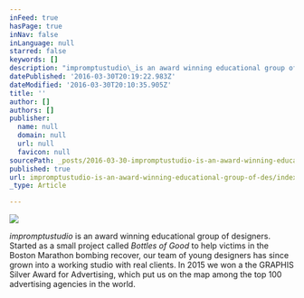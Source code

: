 ```yaml
---
inFeed: true
hasPage: true
inNav: false
inLanguage: null
starred: false
keywords: []
description: "impromptustudio\_is an award winning educational group of designers. Started as a small project called Bottles of Good to help victims in the Boston Marathon bombing recover, our team of young designers has since grown into a working studio with real clients. In 2015 we won a the GRAPHIS Silver Award for Advertising, which put us on the map among the top 100 advertising agencies in the world."
datePublished: '2016-03-30T20:19:22.983Z'
dateModified: '2016-03-30T20:10:35.905Z'
title: ''
author: []
authors: []
publisher:
  name: null
  domain: null
  url: null
  favicon: null
sourcePath: _posts/2016-03-30-impromptustudio-is-an-award-winning-educational-group-of-des.md
published: true
url: impromptustudio-is-an-award-winning-educational-group-of-des/index.html
_type: Article

---
```

![](https://the-grid-user-content.s3-us-west-2.amazonaws.com/373c1807-b382-4bf2-b37f-c34072249ae9.jpg)

_impromptustudio_ is an award winning educational group of designers. Started as a small project called _Bottles of Good_ to help victims in the Boston Marathon bombing recover, our team of young designers has since grown into a working studio with real clients. In 2015 we won a the GRAPHIS Silver Award for Advertising, which put us on the map among the top 100 advertising agencies in the world.
